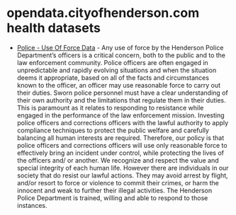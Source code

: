 # opendata.cityofhenderson.com health datasets
* [Police - Use Of Force Data](https://opendata.cityofhenderson.com/d/5zby-isjy) - Any use of force by the Henderson Police Department’s officers is a critical concern, both to the public and to the law enforcement community. Police officers are often engaged in unpredictable and rapidly evolving situations and when the situation deems it appropriate, based on all of the facts and circumstances known to the officer, an officer may use reasonable force to carry out their duties. Sworn police personnel must have a clear understanding of their own authority and the limitations that regulate them in their duties. This is paramount as it relates to responding to resistance while engaged in the performance of the law enforcement mission. Investing police officers and corrections officers with the lawful authority to apply compliance techniques to protect the public welfare and carefully balancing all human interests are required. Therefore, our policy is that police officers and corrections officers will use only reasonable force to effectively bring an incident under control, while protecting the lives of the officers and/ or another. We recognize and respect the value and special integrity of each human life. However there are individuals in our society that do resist our lawful actions. They may avoid arrest by flight, and/or resort to force or violence to commit their crimes, or harm the innocent and weak to further their illegal activities. The Henderson Police Department is trained, willing and able to respond to those instances.

